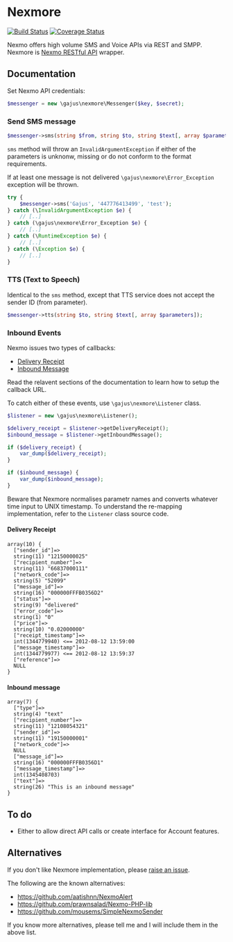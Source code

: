 # Nexmore

[![Build Status](https://travis-ci.org/gajus/nexmore.png?branch=master)](https://travis-ci.org/gajus/nexmore)
[![Coverage Status](https://coveralls.io/repos/gajus/nexmore/badge.png)](https://coveralls.io/r/gajus/nexmore)

Nexmo offers high volume SMS and Voice APIs via REST and SMPP. Nexmore is [Nexmo RESTful API](https://docs.nexmo.com/) wrapper.

## Documentation

Set Nexmo API credentials:

```php
$messenger = new \gajus\nexmore\Messenger($key, $secret);
```

### Send SMS message

```php
$messenger->sms(string $from, string $to, string $text[, array $parameters]);
```

`sms` method will throw an `InvalidArgumentException` if either of the parameters is unknonw, missing or do not conform to the format requirements.

If at least one message is not delivered `\gajus\nexmore\Error_Exception` exception will be thrown.

```php
try {
	$messenger->sms('Gajus', '447776413499', 'test');
} catch (\InvalidArgumentException $e) {
	// [..]
} catch (\gajus\nexmore\Error_Exception $e) {
	// [..]
} catch (\RuntimeException $e) {
	// [..]
} catch (\Exception $e) {
	// [..]
}
```

### TTS (Text to Speech)

Identical to the `sms` method, except that TTS service does not accept the sender ID (from parameter).

```php
$messenger->tts(string $to, string $text[, array $parameters]);
```

### Inbound Events

Nexmo issues two types of callbacks:

* [Delivery Receipt](https://docs.nexmo.com/index.php/sms-api/handle-delivery-receipt)
* [Inbound Message](https://docs.nexmo.com/index.php/sms-api/handle-inbound-message)

Read the relavent sections of the documentation to learn how to setup the callback URL.

To catch either of these events, use `\gajus\nexmore\Listener` class.

```php
$listener = new \gajus\nexmore\Listener();

$delivery_receipt = $listener->getDeliveryReceipt();
$inbound_message = $listener->getInboundMessage();

if ($delivery_receipt) {
	var_dump($delivery_receipt);
}

if ($inbound_message) {
	var_dump($inbound_message);
}
```

Beware that Nexmore normalises parametr names and converts whatever time input to UNIX timestamp. To understand the re-mapping implementation, refer to the `Listener` class source code.

#### Delivery Receipt

```
array(10) {
  ["sender_id"]=>
  string(11) "12150000025"
  ["recipient_number"]=>
  string(11) "66837000111"
  ["network_code"]=>
  string(5) "52099"
  ["message_id"]=>
  string(16) "000000FFFB0356D2"
  ["status"]=>
  string(9) "delivered"
  ["error_code"]=>
  string(1) "0"
  ["price"]=>
  string(10) "0.02000000"
  ["receipt_timestamp"]=>
  int(1344779940) <== 2012-08-12 13:59:00
  ["message_timestamp"]=>
  int(1344779977) <== 2012-08-12 13:59:37
  ["reference"]=>
  NULL
}
```

#### Inbound message

```
array(7) {
  ["type"]=>
  string(4) "text"
  ["recipient_number"]=>
  string(11) "12108054321"
  ["sender_id"]=>
  string(11) "19150000001"
  ["network_code"]=>
  NULL
  ["message_id"]=>
  string(16) "000000FFFB0356D1"
  ["message_timestamp"]=>
  int(1345408703)
  ["text"]=>
  string(26) "This is an inbound message"
}
```

## To do

* Either to allow direct API calls or create interface for Account features.

## Alternatives

If you don't like Nexmore implementation, please [raise an issue](https://github.com/gajus/Nexmore/issues).

The following are the known alternatives:

* https://github.com/aatishnn/NexmoAlert
* https://github.com/prawnsalad/Nexmo-PHP-lib
* https://github.com/mousems/SimpleNexmoSender

If you know more alternatives, please tell me and I will include them in the above list.